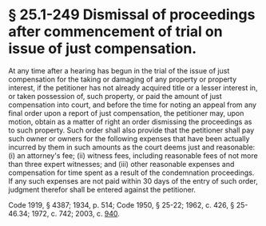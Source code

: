 # § 25.1-249 Dismissal of proceedings after commencement of trial on issue of just compensation.

<p>At any time after a hearing has begun in the trial of the issue of just compensation for the taking or damaging of any property or property interest, if the petitioner has not already acquired title or a lesser interest in, or taken possession of, such property, or paid the amount of just compensation into court, and before the time for noting an appeal from any final order upon a report of just compensation, the petitioner may, upon motion, obtain as a matter of right an order dismissing the proceedings as to such property. Such order shall also provide that the petitioner shall pay such owner or owners for the following expenses that have been actually incurred by them in such amounts as the court deems just and reasonable: (i) an attorney's fee; (ii) witness fees, including reasonable fees of not more than three expert witnesses; and (iii) other reasonable expenses and compensation for time spent as a result of the condemnation proceedings. If any such expenses are not paid within 30 days of the entry of such order, judgment therefor shall be entered against the petitioner.</p><p>Code 1919, § 4387; 1934, p. 514; Code 1950, § 25-22; 1962, c. 426, § 25-46.34; 1972, c. 742; 2003, c. <a href='http://lis.virginia.gov/cgi-bin/legp604.exe?031+ful+CHAP0940'>940</a>.</p>